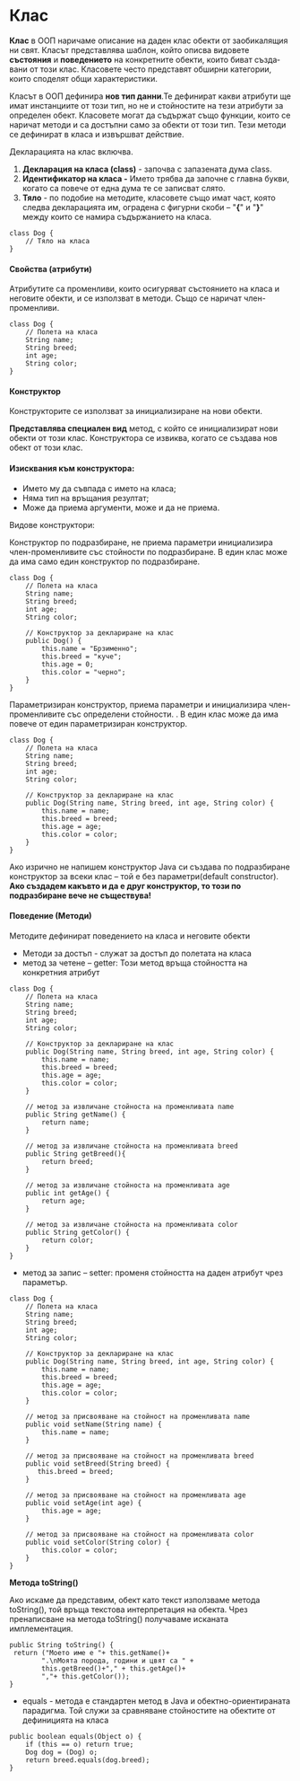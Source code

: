 # Клас

**Клас** в ООП наричаме описание на даден клас обекти от заобикалящия ни свят. Класът представлява шаблон, който описва видо­вете **състояния** и **поведението** на конкретните обекти, които биват създа­вани от този клас. Класовете често представят обширни категории, които споделят общи характеристики.

Класът в ООП дефинира **нов тип данни**.Те дефинират какви атрибути ще имат инстанциите от този тип, но не и стойностите на тези атрибути за определен обект. Класовете могат да съдържат също функции, които се наричат методи и са достъпни само за обекти от този тип. Тези методи се дефинират в класа и извършват действие.

Декларацията на клас включва.

1. **Декларация на класа (class)** - започва с запазената дума class.
2. **Идентификатор на класа -** Името трябва да започне с главнa букви, когато са повече от една дума те се записват слято.
3. **Тяло** - по подобие на методите, класовете също имат част, която следва декларацията им, оградена с фигурни скоби – "**{**" и "**}**" между които се намира съдържанието на класа.

```
class Dog {
    // Тяло на класа
}
```

#### Свойства (атрибути)

Атрибутитe са променливи, които осигуряват състоянието на класа и неговите обекти, и се използват в методи. Също се наричат член-променливи.

```
class Dog {
    // Полета на класа
    String name;
    String breed;
    int age;
    String color;
}
```

#### Конструктор

Конструкторите се използват за инициализиране на нови обекти.&#x20;

**Представлява специален вид** метод, с който се инициализират нови обекти от този клас. Конструктора се извиква, когато се създава нов обект от този клас.

#### Изисквания към конструктора:

* Името му  да съвпада с името на класа;
* Няма тип на връщания резултат;
* Може да приема аргументи, може и да не приема.

Видове конструктори:

Конструктор по подразбиране, не приема параметри инициализира член-променливите със стойности по подразбиране. В един клас може да има само един конструктор по подразбиране.

```
class Dog {
    // Полета на класа
    String name;
    String breed;
    int age;
    String color;
 
    // Конструктор за деклариране на клас
    public Dog() {
        this.name = "Брзименно";
        this.breed = "куче";
        this.age = 0;
        this.color = "черно";
    }
}
```

Параметризиран конструктор, приема параметри и инициализира член-променливите със определени стойности. . В един клас може да има повече от един параметризиран конструктор.

```
class Dog {
    // Полета на класа
    String name;
    String breed;
    int age;
    String color;
 
    // Конструктор за деклариране на клас
    public Dog(String name, String breed, int age, String color) {
        this.name = name;
        this.breed = breed;
        this.age = age;
        this.color = color;
    }
}
```

Ако изрично не напишем конструктор Java си създава по подразбиране конструктор за всеки клас – той е без параметри(default constructor). **Ако създадем какъвто и да е друг конструктор, то този по подразбиране вече не съществува!**

#### Поведение (Методи)

Методите дефинират поведението на класа и неговите обекти

* Методи за достъп - служат за достъп до полетата на класа
* метод за четене – getter:  Този метод връща стойността на конкретния атрибут

```
class Dog {
    // Полета на класа
    String name;
    String breed;
    int age;
    String color;
 
    // Конструктор за деклариране на клас
    public Dog(String name, String breed, int age, String color) {
        this.name = name;
        this.breed = breed;
        this.age = age;
        this.color = color;
    }
 
    // метод за извличане стойноста на променливата name
    public String getName() {
        return name;
    }
 
    // метод за извличане стойноста на променливата breed
    public String getBreed(){
        return breed;
    }
 
    // метод за извличане стойноста на променливата age
    public int getAge() {
        return age;
    }
 
    // метод за извличане стойноста на променливата color
    public String getColor() {
        return color;
    }
}
```

* метод за запис – setter: променя стойността на даден атрибут чрез параметър.

```
class Dog {
    // Полета на класа
    String name;
    String breed;
    int age;
    String color;
 
    // Конструктор за деклариране на клас
    public Dog(String name, String breed, int age, String color) {
        this.name = name;
        this.breed = breed;
        this.age = age;
        this.color = color;
    }
 
    // метод за присвояване на стойност на променливата name
    public void setName(String name) {
        this.name = name;
    }
 
    // метод за присвояване на стойност на променливата breed
    public void setBreed(String breed) {
       this.breed = breed;
    }
 
    // метод за присвояване на стойност на променливата age
    public void setAge(int age) {
        this.age = age;
    }
 
    // метод за присвояване на стойност на променливата color
    public void setColor(String color) {
        this.color = color;
    }
}
```

**Метода toString()**

Ако искаме да представим, обект като текст използваме метода toString(), той връща текстова интерпретация на обекта. Чрез пренаписване на метода toString() получаваме исканата имплементация.

```
public String toString() {
 return ("Моето име е "+ this.getName()+
        ".\nМоята порода, години и цвят са " +
        this.getBreed()+"," + this.getAge()+
        ","+ this.getColor());
}
```

* equals - метода е стандартен метод в Java и обектно-ориентираната парадигма. Той служи за сравняване стойностите на обектите от дефиницията на класа

```
public boolean equals(Object o) {
    if (this == o) return true;
    Dog dog = (Dog) o;
    return breed.equals(dog.breed);
}
```



#### &#x20;
